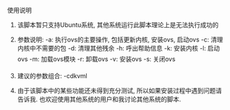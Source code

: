 使用说明

1. 该脚本暂只支持Ubuntu系统, 其他系统运行此脚本理论上是无法执行成功的

2. 参数说明:
   -a: 执行ovs的主要操作, 包括更新内核, 安装ovs, 启动ovs
   -c: 清理内核中不需要的包
  -d: 清理其他残余 
  -h: 呼出帮助信息
  -k: 安装内核
   -l: 启动ovs
   -m: 加载ovs模块
  -r: 卸载ovs
  -v: 安装ovs
  -s: 关闭ovs

3. 建议的参数组合:
   -cdkvml

4. 由于该脚本中的某些功能还未得到充分测试, 所以如果安装过程中遇到问题请告诉我.
   也欢迎使用其他系统的用户和我讨论其他系统的脚本.
